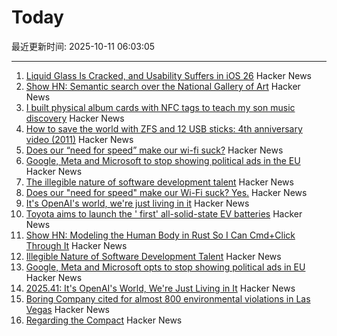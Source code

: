 # Today

最近更新时间: 2025-10-11 06:03:05

--- 
1. [Liquid Glass Is Cracked, and Usability Suffers in iOS 26](https://www.nngroup.com/articles/liquid-glass/) Hacker News
2. [Show HN: Semantic search over the National Gallery of Art](https://nga.demo.mixedbread.com/) Hacker News
3. [I built physical album cards with NFC tags to teach my son music discovery](https://fulghum.io/album-cards) Hacker News
4. [How to save the world with ZFS and 12 USB sticks: 4th anniversary video (2011)](https://constantin.glez.de/posts/2011-01-24-how-to-save-the-world-with-zfs-and-12-usb-sticks-4th-anniversary-video-re-release-edition/) Hacker News
5. [Does our “need for speed” make our wi-fi suck?](https://orb.net/blog/does-speed-make-wifi-suck) Hacker News
6. [Google, Meta and Microsoft to stop showing political ads in the EU](https://www.politico.eu/article/eu-political-ad-rules-google-meta-microsoft-big-tech-kick-in/) Hacker News
7. [The illegible nature of software development talent](https://surfingcomplexity.blog/2025/10/08/the-illegible-nature-of-software-development-talent/) Hacker News
8. [Does our "need for speed" make our Wi-Fi suck? Yes.](https://orb.net/blog/does-speed-make-wifi-suck) Hacker News
9. [It's OpenAI's world, we're just living in it](https://stratechery.com/2025/its-openais-world-were-just-living-in-it/) Hacker News
10. [Toyota aims to launch the ' first' all-solid-state EV batteries](https://electrek.co/2025/10/08/toyota-aims-to-launch-worlds-first-all-solid-state-ev-batteries/) Hacker News
11. [Show HN: Modeling the Human Body in Rust So I Can Cmd+Click Through It](https://github.com/lantos1618/open_human_ontology) Hacker News
12. [Illegible Nature of Software Development Talent](https://surfingcomplexity.blog/2025/10/08/the-illegible-nature-of-software-development-talent/) Hacker News
13. [Google, Meta and Microsoft opts to stop showing political ads in EU](https://www.politico.eu/article/eu-political-ad-rules-google-meta-microsoft-big-tech-kick-in/) Hacker News
14. [2025.41: It's OpenAI's World, We're Just Living in It](https://stratechery.com/2025/its-openais-world-were-just-living-in-it/) Hacker News
15. [Boring Company cited for almost 800 environmental violations in Las Vegas](https://www.propublica.org/article/elon-musk-boring-company-violations-fines-vegas-loop) Hacker News
16. [Regarding the Compact](https://president.mit.edu/writing-speeches/regarding-compact) Hacker News
